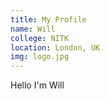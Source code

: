 ```yaml
---
title: My Profile
name: Will
college: NITK
location: London, UK
img: logo.jpg
---
```


Hello I'm Will
